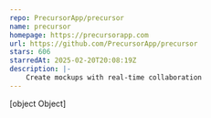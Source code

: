 ```yaml
---
repo: PrecursorApp/precursor
name: precursor
homepage: https://precursorapp.com
url: https://github.com/PrecursorApp/precursor
stars: 606
starredAt: 2025-02-20T20:08:19Z
description: |-
    Create mockups with real-time collaboration
---
```


[object Object]
